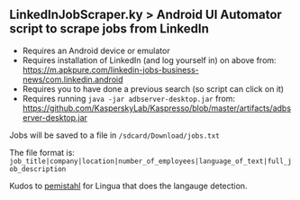 ## LinkedInJobScraper.ky > Android UI Automator script to scrape jobs from LinkedIn

* Requires an Android device or emulator
* Requires installation of LinkedIn (and log yourself in) on above from:
https://m.apkpure.com/linkedin-jobs-business-news/com.linkedin.android
* Requires you to have done a previous search (so script can click on it)
* Requires running `java -jar adbserver-desktop.jar` from:
https://github.com/KasperskyLab/Kaspresso/blob/master/artifacts/adbserver-desktop.jar

Jobs will be saved to a file in `/sdcard/Download/jobs.txt`

The file format is:
`job_title|company|location|number_of_employees|language_of_text|full_job_description`

Kudos to [pemistahl](https://github.com/pemistahl/lingua) for Lingua that does the langauge detection.